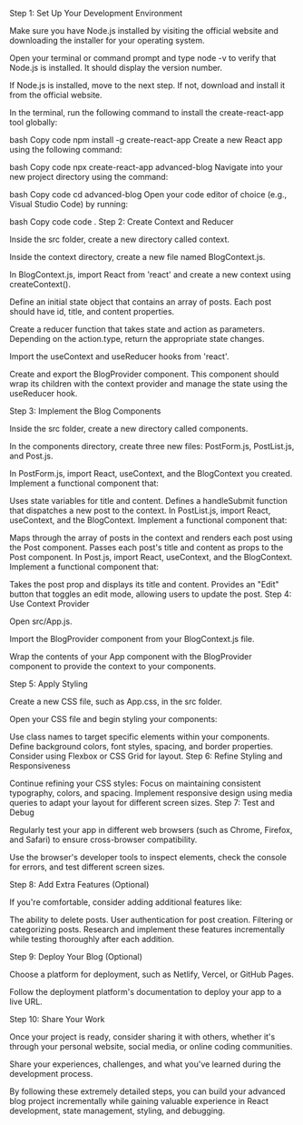 Step 1: Set Up Your Development Environment

Make sure you have Node.js installed by visiting the official website and downloading the installer for your operating system.

Open your terminal or command prompt and type node -v to verify that Node.js is installed. It should display the version number.

If Node.js is installed, move to the next step. If not, download and install it from the official website.

In the terminal, run the following command to install the create-react-app tool globally:

bash
Copy code
npm install -g create-react-app
Create a new React app using the following command:

bash
Copy code
npx create-react-app advanced-blog
Navigate into your new project directory using the command:

bash
Copy code
cd advanced-blog
Open your code editor of choice (e.g., Visual Studio Code) by running:

bash
Copy code
code .
Step 2: Create Context and Reducer

Inside the src folder, create a new directory called context.

Inside the context directory, create a new file named BlogContext.js.

In BlogContext.js, import React from 'react' and create a new context using createContext().

Define an initial state object that contains an array of posts. Each post should have id, title, and content properties.

Create a reducer function that takes state and action as parameters. Depending on the action.type, return the appropriate state changes.

Import the useContext and useReducer hooks from 'react'.

Create and export the BlogProvider component. This component should wrap its children with the context provider and manage the state using the useReducer hook.

Step 3: Implement the Blog Components

Inside the src folder, create a new directory called components.

In the components directory, create three new files: PostForm.js, PostList.js, and Post.js.

In PostForm.js, import React, useContext, and the BlogContext you created. Implement a functional component that:

Uses state variables for title and content.
Defines a handleSubmit function that dispatches a new post to the context.
In PostList.js, import React, useContext, and the BlogContext. Implement a functional component that:

Maps through the array of posts in the context and renders each post using the Post component.
Passes each post's title and content as props to the Post component.
In Post.js, import React, useContext, and the BlogContext. Implement a functional component that:

Takes the post prop and displays its title and content.
Provides an "Edit" button that toggles an edit mode, allowing users to update the post.
Step 4: Use Context Provider

Open src/App.js.

Import the BlogProvider component from your BlogContext.js file.

Wrap the contents of your App component with the BlogProvider component to provide the context to your components.

Step 5: Apply Styling

Create a new CSS file, such as App.css, in the src folder.

Open your CSS file and begin styling your components:

Use class names to target specific elements within your components.
Define background colors, font styles, spacing, and border properties.
Consider using Flexbox or CSS Grid for layout.
Step 6: Refine Styling and Responsiveness

Continue refining your CSS styles:
Focus on maintaining consistent typography, colors, and spacing.
Implement responsive design using media queries to adapt your layout for different screen sizes.
Step 7: Test and Debug

Regularly test your app in different web browsers (such as Chrome, Firefox, and Safari) to ensure cross-browser compatibility.

Use the browser's developer tools to inspect elements, check the console for errors, and test different screen sizes.

Step 8: Add Extra Features (Optional)

If you're comfortable, consider adding additional features like:

The ability to delete posts.
User authentication for post creation.
Filtering or categorizing posts.
Research and implement these features incrementally while testing thoroughly after each addition.

Step 9: Deploy Your Blog (Optional)

Choose a platform for deployment, such as Netlify, Vercel, or GitHub Pages.

Follow the deployment platform's documentation to deploy your app to a live URL.

Step 10: Share Your Work

Once your project is ready, consider sharing it with others, whether it's through your personal website, social media, or online coding communities.

Share your experiences, challenges, and what you've learned during the development process.

By following these extremely detailed steps, you can build your advanced blog project incrementally while gaining valuable experience in React development, state management, styling, and debugging.
